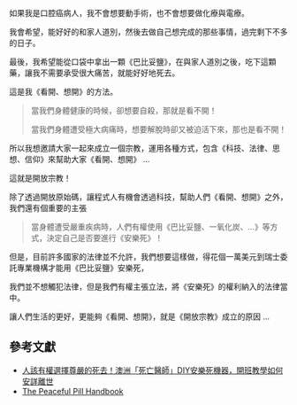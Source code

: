 
如果我是口腔癌病人，我不會想要動手術，也不會想要做化療與電療。

我會希望，能好好的和家人道別，然後去做自己想完成的那些事情，過完剩下不多的日子。

最後，我希望能從口袋中拿出一顆《巴比妥鹽》，在與家人道別之後，吃下這顆藥，讓我不需要承受很大痛苦，就能好好地死去。

這是我《看開、想開》的方法。

> 當我們身體健康的時候，卻想要自殺，那就是看不開！
> 
> 當我們身體遭受極大病痛時，想要解脫時卻又被迫活下來，那也是看不開！

所以我想邀請大家一起來成立一個宗教，運用各種方式，包含《科技、法律、思想、信仰》來幫助大家《看開、想開》 ...

這就是開放宗教！

除了透過開放原始碼，讓程式人有機會透過科技，幫助人們《看開、想開》之外，我們還有個重要的主張

> 當身體遭受嚴重疾病時，人們有權使用《巴比妥鹽、一氧化炭、...》等方式，決定自己是否要進行《安樂死》！

但是，目前許多國家的法律並不允許，我們想要這樣做，得花個一萬美元到瑞士委託專業機構才能用《巴比妥鹽》安樂死，

我們並不想觸犯法律，但是我們有權主張立法，將《安樂死》的權利納入的法律當中。

讓人們生活的更好，更能夠《看開、想開》，就是《開放宗教》成立的原因 ...


## 參考文獻

* [人該有權選擇尊嚴的死去！澳洲「死亡醫師」DIY安樂死機器，開班教學如何安詳離世](https://www.storm.mg/lifestyle/437887)
* [The Peaceful Pill Handbook](https://www.peacefulpillhandbook.com/about-the-handbook/book-contents/)
